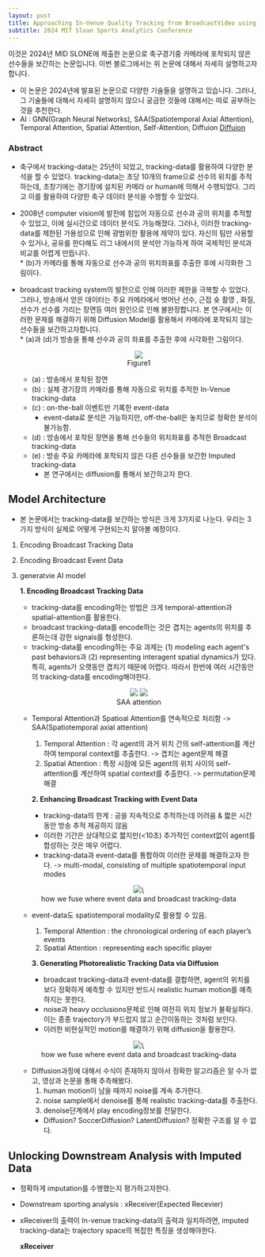 ```yaml
---
layout: post
title: Approaching In-Venue Quality Tracking from BroadcastVideo using Generative AI
subtitle: 2024 MIT Sloan Sports Analytics Conference
---
```


이것은 2024년 MID SLONE에 제출한 논문으로 축구경기중 카메라에 포착되지 않은 선수들을 보간하는 논문입니다. 이번 블로그에서는 위 논문에 대해서 자세히 설명하고자 합니다. 

- 이 논문은 2024년에 발표된 논문으로 다양한 기술들을 설명하고 있습니다. 그러나, 그 기술들에 대해서 자세히 설명하지 않으니 궁금한 것들에 대해서는 따로 공부하는 것을 추천한다.
- AI : GNN(Graph Neural Networks), SAA(Spatiotemporal Axial Attention), Temporal Attention, Spatial Attention, Self-Attention, Diffuion
[Diffuion](https://gunheejoe.github.io/2024-03-22-Diffusion/)

### Abstract
- 축구에서 tracking-data는 25년이 되었고, tracking-data를 활용하여 다양한 분석을 할 수 있었다. tracking-data는 초당 10개의 frame으로 선수의 위치를 추적하는데, 초창기에는 경기장에 설치된 카메라 or human에 의해서 수행되었다. 그리고 이를 활용하여 다양한 축구 데이터 분석을 수행할 수 있었다. 
- 2008년 computer vision에 발전에 힘입어 자동으로 선수과 공의 위치를 추적할 수 있었고, 이에 실시간으로 데이터 분석도 가능해졌다. 그러나, 이러한 tracking-data를 제한된 가용성으로 인해 광범위한 활용에 제약이 있다. 자신의 팀만 사용할 수 있거나, 공유를 한다해도 리그 내에서의 분석만 가능하게 하여 국제적인 분석과 비교를 어렵게 만듭니다. 
<br/> * (b)가 카메라를 통해 자동으로 선수과 공의 위치좌표를 추출한 후에 시각화한 그림이다.
- broadcast tracking system의 발전으로 인해 이러한 제한을 극복할 수 있었다. 그러나, 방송에서 얻은 데이터는 주요 카메라에서 벗어난 선수, 근접 슛 촬영 , 화질, 선수가 선수를 가리는 장면등 여러 원인으로 인해 불완정합니다. 본 연구에서는 이러한 문제를 해결하기 위해 Diffusion Model를 활용해서 카메라에 포착되지 않는 선수들을 보간하고자합니다. 
<br/> * (a)과 (d)가 방송을 통해 선수과 공의 좌표를 추출한 후에 시각화한 그림이다.
  
    <p align="center">
      <img src="../assets/img/inputation-all-data.JPG">
      <br>
      Figure1
    </p>
    
    - (a) : 방송에서 포착된 장면
    - (b) : 실제 경기장의 카메라를 통해 자동으로 위치를 추적한 In-Venue tracking-data
    - (c) : on-the-ball 이벤트만 기록한 event-data
      * event-data로 분석은 가능하지만, off-the-ball은 놓치므로 정확한 분석이 불가능함.
    - (d) : 방송에서 포착된 장면을 통해 선수들의 위치좌표를 추적한 Broadcast tracking-data
    - (e) : 방송 주요 카메라에 포착되지 않은 다른 선수들을 보간한 Imputed tracking-data
      * 본 연구에서는 diffusion를 통해서 보간하고자 한다.  
 
## Model Architecture
- 본 논문에서는 tracking-data를 보간하는 방식은 크게 3가지로 나눈다. 우리는 3가지 방식이 실제로 어떻게 구현되는지 알아볼 예정이다.
1. Encoding Broadcast Tracking Data
2. Encoding Broadcast Event Data
3. generatvie AI model
  
      **1. Encoding Broadcast Tracking Data**

      - tracking-data를 encoding하는 방법은 크게 temporal-attention과 spatial-attention를 활용한다.
      - broadcast tracking-data를 encode하는 것은 겹치는 agents의 위치를 추론하는데 강한 signals를 형성한다.
      - tracking-data를 encoding하는 주요 과제는 (1) modeling each agent's past behaviors과 (2) representing interagent spatial dynamics가 있다. 특히, agents가 오랫동안 겹치기 때문에 어렵다. 따라서 한번에 여러 시간동안의 tracking-data를 encoding해야한다. 
  
     <p align="center">
        <img src="../assets/img/SAA attention.JPG">
        <img src="../assets/img/SAA attention architecture.JPG">
        <br>
        SAA attention
    </p>

    - Temporal Attention과 Spatioal Attention를 연속적으로 처리함 -> SAA(Spatiotemporal axial attention)
      1. Temporal Attention : 각 agent의 과거 위치 간의 self-attention를 계산하여 temporal context를 추출한다. -> 겹치는 agent문제 해결
      2. Spatial Attention : 특정 시점에 모든 agent의 위치 사이의 self-attention를 계산하여 spatial context를 추출한다. -> permutation문제 해결
    
  
      **2. Enhancing Broadcast Tracking with Event Data**

      - tracking-data의 한계 : 공을 지속적으로 추적하는데 어려움 & 짧은 시간동안 방송 추적 제공하지 않음
      - 이러한 기간은 상대적으로 짧지만(<10초) 추가적인 context없이 agent를 합성하는 것은 매우 어렵다.
      - tracking-data과 event-data를 통합하여 이러한 문제를 해결하고자 한다. -> multi-modal, consisting of multiple spatiotemporal input modes 
  
     <p align="center">
        <img src="../assets/img/SAA attention.JPG">\
        <br>
        how we fuse where event data and broadcast tracking-data
    </p>

    - event-data도 spatiotemporal modality로 활용할 수 있음.
      1. Temporal Attention : the chronological ordering of each player’s
events
      2. Spatial Attention :  representing each specific player


      **3. Generating Photorealistic Tracking Data via Diffusion**

      - broadcast tracking-data과 event-data를 결합하면, agent의 위치를 보다 정확하게 예측할 수 있지만 반드시 realistic human motion를 예측하지는 못한다.
      - noise과 heavy occlusions문제로 인해 여전히 위치 정보가 불확실하다. 이는 종종 trajectory가 부드럽지 않고 순간이동하는 것처럼 보인다.
      - 이러한 비현실적인 motion를 해결하기 위해 diffusion을 활용한다.
      
     <p align="center">
        <img src="../assets/img/SAA attention.JPG">\
        <br>
        how we fuse where event data and broadcast tracking-data
    </p>

    - Diffusion과정에 대해서 수식이 존재하지 않아서 정확한 알고리즘은 알 수가 없고, 영상과 논문을 통해 추측해봤다.
       1. human motion이 남을 때까지 noise를 계속 추가한다.
       2. noise sample에서 denoise를 통해 realistic tracking-data를 추출한다.
       3. denoise단계에서 play encoding정보를 전달한다.
       * Diffusion? SoccerDiffusion? LatentDiffusion? 정확한 구조를 알 수 없다.

## Unlocking Downstream Analysis with Imputed Data
- 정확하게 imputation를 수행했는지 평가하고자한다.
- Downstream sporting analysis : xReceiver(Expected Recevier)
- xReceiver의 출력이 In-venue tracking-data의 출력과 일치하려면, imputed tracking-data는 trajectory space의 복잡한 특징을 생성해야한다.

  **xReceiver**
  
